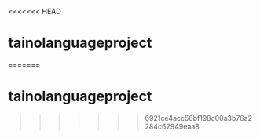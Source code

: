<<<<<<< HEAD
# tainolanguageproject
=======
# tainolanguageproject
>>>>>>> 6921ce4acc56bf198c00a3b76a2284c62949eaa8
